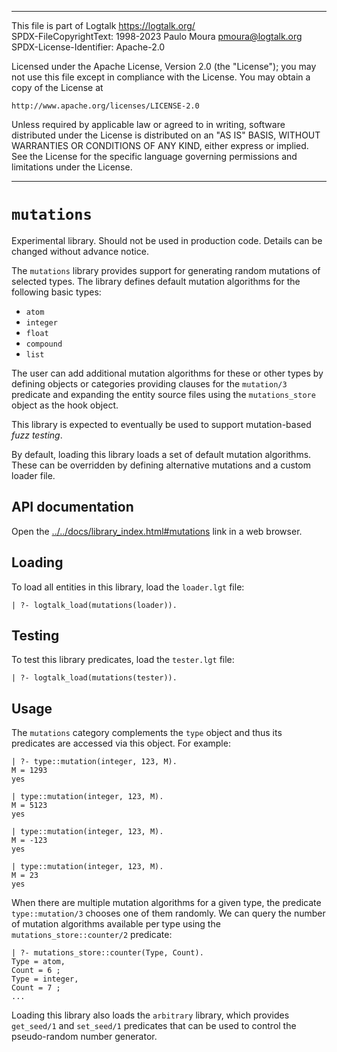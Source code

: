 ________________________________________________________________________

This file is part of Logtalk <https://logtalk.org/>  
SPDX-FileCopyrightText: 1998-2023 Paulo Moura <pmoura@logtalk.org>  
SPDX-License-Identifier: Apache-2.0

Licensed under the Apache License, Version 2.0 (the "License");
you may not use this file except in compliance with the License.
You may obtain a copy of the License at

    http://www.apache.org/licenses/LICENSE-2.0

Unless required by applicable law or agreed to in writing, software
distributed under the License is distributed on an "AS IS" BASIS,
WITHOUT WARRANTIES OR CONDITIONS OF ANY KIND, either express or implied.
See the License for the specific language governing permissions and
limitations under the License.
________________________________________________________________________


`mutations`
===========

Experimental library. Should not be used in production code. Details can
be changed without advance notice.

The `mutations` library provides support for generating random mutations
of selected types. The library defines default mutation algorithms for the
following basic types:

- `atom`
- `integer`
- `float`
- `compound`
- `list`

The user can add additional mutation algorithms for these or other types
by defining objects or categories providing clauses for the `mutation/3`
predicate and expanding the entity source files using the `mutations_store`
object as the hook object.

This library is expected to eventually be used to support mutation-based
_fuzz testing_.

By default, loading this library loads a set of default mutation algorithms.
These can be overridden by defining alternative mutations and a custom loader
file.


API documentation
-----------------

Open the [../../docs/library_index.html#mutations](../../docs/library_index.html#mutations)
link in a web browser.


Loading
-------

To load all entities in this library, load the `loader.lgt` file:

	| ?- logtalk_load(mutations(loader)).


Testing
-------

To test this library predicates, load the `tester.lgt` file:

	| ?- logtalk_load(mutations(tester)).


Usage
-----

The `mutations` category complements the `type` object and thus its predicates
are accessed via this object. For example:

	| ?- type::mutation(integer, 123, M).
	M = 1293
	yes

	| type::mutation(integer, 123, M).
	M = 5123
	yes

	| type::mutation(integer, 123, M).
	M = -123
	yes

	| type::mutation(integer, 123, M).
	M = 23
	yes

When there are multiple mutation algorithms for a given type, the predicate
`type::mutation/3` chooses one of them randomly. We can query the number of
mutation algorithms available per type using the `mutations_store::counter/2`
predicate:

	| ?- mutations_store::counter(Type, Count).
	Type = atom,
	Count = 6 ;
	Type = integer,
	Count = 7 ;
	...

Loading this library also loads the `arbitrary` library, which provides
`get_seed/1` and `set_seed/1` predicates that can be used to control the
pseudo-random number generator.
